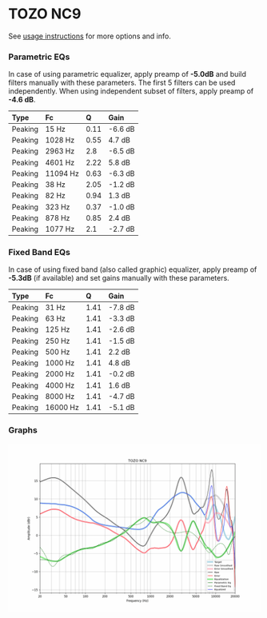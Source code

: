 # TOZO NC9
See [usage instructions](https://github.com/jaakkopasanen/AutoEq#usage) for more options and info.

### Parametric EQs
In case of using parametric equalizer, apply preamp of **-5.0dB** and build filters manually
with these parameters. The first 5 filters can be used independently.
When using independent subset of filters, apply preamp of **-4.6 dB**.

| Type    | Fc       |    Q | Gain    |
|:--------|:---------|:-----|:--------|
| Peaking | 15 Hz    | 0.11 | -6.6 dB |
| Peaking | 1028 Hz  | 0.55 | 4.7 dB  |
| Peaking | 2963 Hz  | 2.8  | -6.5 dB |
| Peaking | 4601 Hz  | 2.22 | 5.8 dB  |
| Peaking | 11094 Hz | 0.63 | -6.3 dB |
| Peaking | 38 Hz    | 2.05 | -1.2 dB |
| Peaking | 82 Hz    | 0.94 | 1.3 dB  |
| Peaking | 323 Hz   | 0.37 | -1.0 dB |
| Peaking | 878 Hz   | 0.85 | 2.4 dB  |
| Peaking | 1077 Hz  | 2.1  | -2.7 dB |

### Fixed Band EQs
In case of using fixed band (also called graphic) equalizer, apply preamp of **-5.3dB**
(if available) and set gains manually with these parameters.

| Type    | Fc       |    Q | Gain    |
|:--------|:---------|:-----|:--------|
| Peaking | 31 Hz    | 1.41 | -7.8 dB |
| Peaking | 63 Hz    | 1.41 | -3.3 dB |
| Peaking | 125 Hz   | 1.41 | -2.6 dB |
| Peaking | 250 Hz   | 1.41 | -1.5 dB |
| Peaking | 500 Hz   | 1.41 | 2.2 dB  |
| Peaking | 1000 Hz  | 1.41 | 4.8 dB  |
| Peaking | 2000 Hz  | 1.41 | -0.2 dB |
| Peaking | 4000 Hz  | 1.41 | 1.6 dB  |
| Peaking | 8000 Hz  | 1.41 | -4.7 dB |
| Peaking | 16000 Hz | 1.41 | -5.1 dB |

### Graphs
![](./TOZO%20NC9.png)
